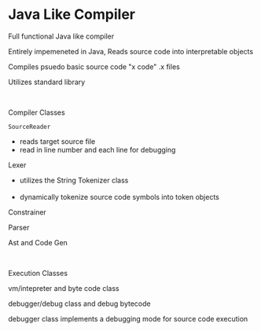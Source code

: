 

<h1>Java Like Compiler </h1>

Full functional Java like compiler

Entirely impemeneted in Java, Reads source code into interpretable objects

Compiles psuedo basic source code "x code" .x files

Utilizes standard library

<br>

Compiler Classes

`SourceReader`
 <ul>
  <li>
   reads target source file
  </li>
 
 <li>
   read in line number and each line for debugging
  </li>
 
 </ul>

Lexer 
 <ul> 
   <li>utilizes the String Tokenizer class </li>
   <li>dynamically tokenize source code symbols into token objects</li>
 
</ul>


Constrainer 

Parser 

Ast and Code Gen


<br>

Execution Classes
 
vm/intepreter and byte code class
 
debugger/debug class and debug bytecode


debugger class implements a debugging mode for source code execution 
